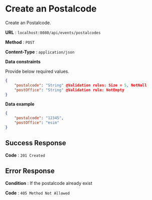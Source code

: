 # Create an Postalcode

Create an Postalcode.

**URL** : `localhost:8080/api/events/postalcodes`

**Method** : `POST`

**Content-Type** : `application/json`

<!--**Auth required** : Yes

**Permissions required** : None -->

**Data constraints**

Provide below required values.

```json
{
    "postalcode": "String" @Validation rules: Size = 5, NotNull
    "postOffice": "String" @Validation rule: NotEmpty
}
```

**Data example**

```json
{
    "postalcode": "12345",
    "postOffice": "esim"
}

```

## Success Response

**Code** : `201 Created`  

## Error Response

**Condition** : If the postalcode already exist

**Code** : `405 Method Not Allowed`
